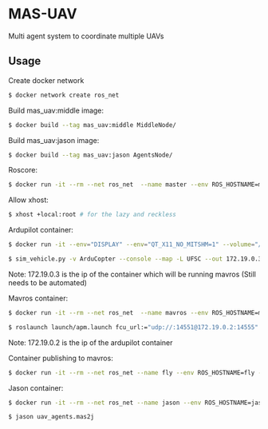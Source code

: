 # MAS-UAV
Multi agent system to coordinate multiple UAVs

## Usage

Create docker network
```bash
$ docker network create ros_net
```

Build mas_uav:middle image:
```bash
$ docker build --tag mas_uav:middle MiddleNode/
```

Build mas_uav:jason image:
```bash
$ docker build --tag mas_uav:jason AgentsNode/
```

Roscore:
```bash
$ docker run -it --rm --net ros_net  --name master --env ROS_HOSTNAME=master --env ROS_MASTER_URI=http://master:11311 rezenders/jason-ros:melodic roslaunch rosbridge_server rosbridge_websocket.launch address:=master
```

Allow xhost:
```bash
$ xhost +local:root # for the lazy and reckless
```

Ardupilot container:
```bash
$ docker run -it --env="DISPLAY" --env="QT_X11_NO_MITSHM=1" --volume="/tmp/.X11-unix:/tmp/.X11-unix:rw"  --net ros_net rezenders/ardupilot-ubuntu 
```

```bash
$ sim_vehicle.py -v ArduCopter --console --map -L UFSC --out 172.19.0.3:14551
```
Note: 172.19.0.3 is the ip of the container which will be running mavros (Still needs to be automated)

Mavros container:
```bash
$ docker run -it --rm --net ros_net  --name mavros --env ROS_HOSTNAME=mavros --env ROS_MASTER_URI=http://master:11311 -p 14555:14555 -p 14551:14551 rezenders/mavros:melodic 
```

```bash
$ roslaunch launch/apm.launch fcu_url:="udp://:14551@172.19.0.2:14555"
```
Note: 172.19.0.2 is the ip of the ardupilot container

Container publishing to mavros:
```bash
$ docker run -it --rm --net ros_net --name fly --env ROS_HOSTNAME=fly --env ROS_MASTER_URI=http://master:11311 mas_uav:middle rosrun fly jason_flight.py
```

Jason container:

```bash
$ docker run -it --rm --net ros_net --name jason --env ROS_HOSTNAME=jason --env ROS_MASTER_URI=http://master:11311 mas_uav:jason
```

```bash
$ jason uav_agents.mas2j
```
